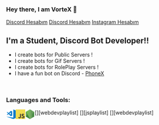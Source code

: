 ### Hey there, I am VorteX 👋

[Discord Hesabım](https://discord.com/users/624914071984013313)
[Discord Hesabım](https://discord.com/users/809325505304068096)
[Instagram Hesabım](https://www.instagram.com/seoner_vortex/)

## I'm a Student, Discord Bot Developer!!

- I create bots for Public Servers !
- I create bots for Gif Servers !
- I create bots for RolePlay Servers !
- I have a fun bot on Discord - [PhoneX](https://discord.com/oauth2/authorize?client_id=819623504630251570&scope=bot&permissions=1074120768)

<br />

### Languages and Tools:

[<img align="left" alt="Visual Studio Code" width="26px" src="https://raw.githubusercontent.com/github/explore/80688e429a7d4ef2fca1e82350fe8e3517d3494d/topics/visual-studio-code/visual-studio-code.png" />][webdevplaylist]
[<img align="left" alt="JavaScript" width="26px" src="https://raw.githubusercontent.com/github/explore/80688e429a7d4ef2fca1e82350fe8e3517d3494d/topics/javascript/javascript.png" />][jsplaylist]
[<img align="left" alt="Node.js" width="26px" src="https://raw.githubusercontent.com/github/explore/80688e429a7d4ef2fca1e82350fe8e3517d3494d/topics/nodejs/nodejs.png" />][webdevplaylist]

<br />
<br />
